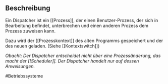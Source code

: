 ## Beschreibung
Ein Dispatcher ist ein [[Prozess]], der einen Benutzer-Prozess, der sich in Bearbeitung befindet, unterbrechen und einen anderen Prozess dem Prozess zuweisen kann.

Dazu wird der [[Prozesskontext]] des alten Programms gespeichert und der des neuen geladen. (Siehe [[Kontextswitch]])

*Obacht: Der Dispatcher entscheidet nicht über eine Prozessänderung, das macht der [[Scheduler]]. Der Dispatcher handelt nur auf dessen Anweisungen.*

#Betriebssysteme 